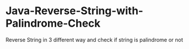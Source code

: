 # Java-Reverse-String-with-Palindrome-Check
Reverse String in 3 different way and check if string is palindrome or not
